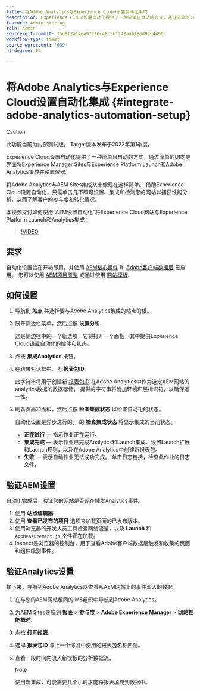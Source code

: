 ```yaml
---
title: 将Adobe Analytics与Experience Cloud设置自动化集成
description: Experience Cloud设置自动化提供了一种简单且自动的方式，通过简单的UI向导界面将Experience Manager Sites与Experience Platform Launch和Adobe Analytics集成并设置仪器。 了解如何在您自己的网站中使用自动设置。
feature: Administering
role: Admin
source-git-commit: 75d8f2a14ea97216c48c3bf242aa6186d97d4490
workflow-type: tm+mt
source-wordcount: '639'
ht-degree: 0%

---
```



# 将Adobe Analytics与Experience Cloud设置自动化集成 {#integrate-adobe-analytics-automation-setup}

>[!CAUTION]
>
> 此功能当前为内部测试版。 Target版本发布于2022年第1季度。

Experience Cloud设置自动化提供了一种简单且自动的方式，通过简单的UI向导界面将Experience Manager Sites与Experience Platform Launch和Adobe Analytics集成并设置仪器。

将Adobe Analytics与AEM Sites集成从未像现在这样简单。 借助Experience Cloud设置自动化，只需单击几下即可设置、集成和检测您的网站以捕获性能分析，从而了解客户的参与度和转化情况。

本视频探讨如何使用“AEM设置自动化”将Experience Cloud网站与Experience Platform Launch和Analytics集成：

>[!VIDEO](https://video.tv.adobe.com/v/339605/?quality=12)

## 要求

自动化设置旨在开箱即用，并使用 [AEM核心组件](https://experienceleague.adobe.com/docs/experience-manager-core-components/using/introduction.html?lang=zh-Hans) 和 [Adobe客户端数据层](https://experienceleague.adobe.com/docs/experience-manager-core-components/using/developing/data-layer/overview.html) 已启用。 您可以使用 [AEM项目原型](https://experienceleague.adobe.com/docs/experience-manager-core-components/using/developing/archetype/overview.html) 或通过使用 [网站模板](/help/journey-sites/quick-site/create-site.md).

## 如何设置

1. 导航到 **站点** 并选择要与Adobe Analytics集成的站点的根。
1. 展开侧边栏菜单，然后点按 **设置分析**.

   这是侧边栏中的一个新选项，它将打开一个面板，其中提供Experience Cloud设置自动化的控件和状态。
1. 点按 **集成Analytics** 按钮。
1. 在结果对话框中，为 **报表包ID**.

   此字符串将用于创建新 [报表包ID](https://experienceleague.adobe.com/docs/analytics/admin/manage-report-suites/new-report-suite/t-create-a-report-suite.html?lang=en) 在Adobe Analytics中作为选定AEM网站的analytics数据的数据存储。 提供的字符串将附加环境和层标识符，以确保唯一性。

1. 刷新页面和面板，然后点按 **检查集成状态** 以检查自动化的状态。

   自动化设置是异步进行的。 的 **检查集成状态** 将显示集成的当前状态。

   * **正在进行**  — 指示作业正在运行。
   * **集成完成**  — 表示作业已完成Analytics和Launch集成、设置Launch扩展和Launch规则，以及在Adobe Analytics中创建新报表包。
   * **失败**  — 表示自动作业无法成功完成。 单击日志链接，检查此作业的日志文件。

## 验证AEM设置

自动化完成后，验证您的网站是否现在触发Analytics事件。

1. 使用 **站点编辑器**.
1. 使用 **查看已发布的项目** 选项来加载页面的已发布版本。
1. 使用浏览器的开发人员工具检查网络流量，以及 **Launch** 和 `AppMeasurement.js` 文件正在加载。
1. Inspect是浏览器的控制台，用于查看Adobe客户端数据层触发和收集的页面和组件级别事件。

## 验证Analytics设置

接下来，导航到Adobe Analytics以查看从AEM网站上的事件流入的数据。

1. 在与您的AEM网站相同的IMS组织中导航到Adobe Analytics。
1. 为AEM Sites导航到 **报表** > **参与度** > **Adobe Experience Manager** > **网站性能概述**.
1. 点按 **打开报表**.
1. 选择 **报表包ID** 与上一个练习中使用的报表包名称匹配。
1. 查看一段时间内流入新模板的分析数据流。

   >[!NOTE]
   >
   > 使用新集成，可能需要几个小时才能将报表填充到数据中。
